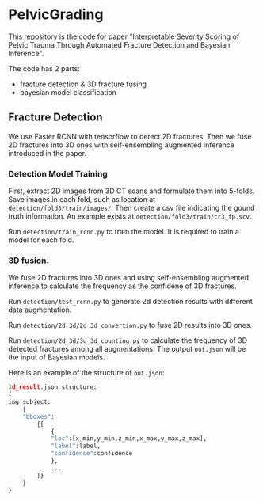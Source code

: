 # PelvicGrading
This repository is the code for paper "Interpretable Severity Scoring of Pelvic Trauma Through Automated Fracture Detection and Bayesian Inference".

The code has 2 parts: 
- fracture detection & 3D fracture fusing
- bayesian model classification

## Fracture Detection 
We use Faster RCNN with tensorflow to detect 2D fractures. Then we fuse 2D fractures into 3D ones with self-ensembling augmented inference introduced in the paper.

### Detection Model Training
First, extract 2D images from 3D CT scans and formulate them into 5-folds. Save images in each fold, such as location at `detection/fold3/train/images/`. Then create a csv file indicating the gound truth information. An example exists at `detection/fold3/train/cr3_fp.scv`.

Run `detection/train_rcnn.py` to train the model. It is required to train a model for each fold.

### 3D fusion.
We fuse 2D fractures into 3D ones and using self-ensembling augmented inference to calculate the frequency as the confidene of 3D fractures.

Run `detection/test_rcnn.py` to generate 2d detection results with different data augmentation.

Run `detection/2d_3d/2d_3d_convertion.py` to fuse 2D results into 3D ones.

Run `detection/2d_3d/3d_3d_counting.py` to calculate the frequency of 3D detected fractures among all augmentations. The output `out.json` will be the input of Bayesian models.

Here is an example of the structure of `out.json`:
```python
3d_result.json structure:
{
img_subject:
    {
    "bboxes":
        {[
            {
            "loc":[x_min,y_min,z_min,x_max,y_max,z_max],
            "label":label,
            "confidence":confidence
            },
            ...
        ]}
    }
}
```
